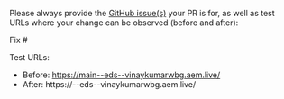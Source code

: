 Please always provide the [GitHub issue(s)](../issues) your PR is for, as well as test URLs where your change can be observed (before and after):

Fix #<gh-issue-id>

Test URLs:
- Before: https://main--eds--vinaykumarwbg.aem.live/
- After: https://<branch>--eds--vinaykumarwbg.aem.live/
